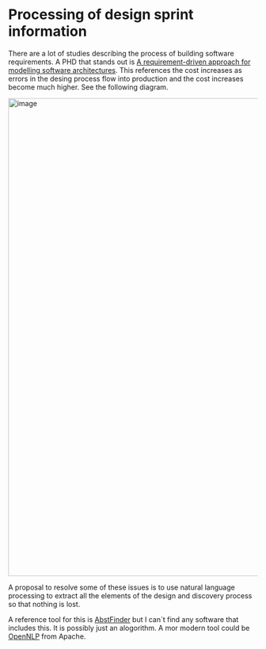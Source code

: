 # Processing of design sprint information

There are a lot of studies describing the process of building software requirements. A PHD that stands out is [A requirement-driven approach for modelling software architectures](https://eprints.kingston.ac.uk/id/eprint/49248/1/Makoondlall-Y-49248.pdf). This references the cost increases as errors in the desing process flow into production and the cost increases become much higher. See the following diagram.  

<img width="965" alt="image" src="https://user-images.githubusercontent.com/18125931/127976320-7dd44b73-e998-4f1d-a060-7bb461e73c8d.png">


A proposal to resolve some of these issues is to use natural language processing to extract all the elements of the design and discovery process so that nothing is lost. 

A reference tool for this is [AbstFinder](https://www.readcube.com/articles/10.1023%2Fa%3A1008606521587) but I can´t find any software that includes this. It is possibly just an alogorithm. A mor modern tool could be [OpenNLP](https://opennlp.apache.org) from Apache. 
